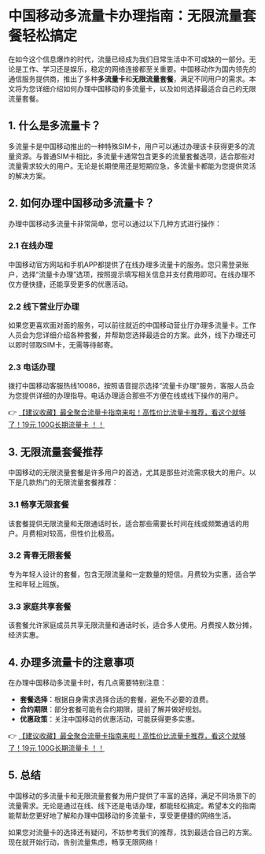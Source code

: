 # 中国移动多流量卡办理指南：无限流量套餐轻松搞定

在如今这个信息爆炸的时代，流量已经成为我们日常生活中不可或缺的一部分。无论是工作、学习还是娱乐，稳定的网络连接都至关重要。中国移动作为国内领先的通信服务提供商，推出了多种**多流量卡**和**无限流量套餐**，满足不同用户的需求。本文将为您详细介绍如何办理中国移动的多流量卡，以及如何选择最适合自己的无限流量套餐。

## 1. 什么是多流量卡？

多流量卡是中国移动推出的一种特殊SIM卡，用户可以通过办理该卡获得更多的流量资源。与普通SIM卡相比，多流量卡通常包含更多的流量套餐选项，适合那些对流量需求较大的用户。无论是长期使用还是短期应急，多流量卡都能为您提供灵活的解决方案。

## 2. 如何办理中国移动多流量卡？

办理中国移动多流量卡非常简单，您可以通过以下几种方式进行操作：

### 2.1 在线办理

中国移动官方网站和手机APP都提供了在线办理多流量卡的服务。您只需登录账户，选择“流量卡办理”选项，按照提示填写相关信息并支付费用即可。在线办理不仅方便快捷，还能享受更多的优惠活动。

### 2.2 线下营业厅办理

如果您更喜欢面对面的服务，可以前往就近的中国移动营业厅办理多流量卡。工作人员会为您详细介绍各种套餐，并帮助您选择最适合的方案。此外，线下办理还可以即时领取SIM卡，无需等待邮寄。

### 2.3 电话办理

拨打中国移动客服热线10086，按照语音提示选择“流量卡办理”服务，客服人员会为您提供详细的办理指导。电话办理适合那些不方便在线或线下操作的用户。

👉 [【建议收藏】最全聚合流量卡指南来啦！高性价比流量卡推荐，看这个就够了！19元 100G长期流量卡 ！！](https://bit.ly/Liuliangka)

## 3. 无限流量套餐推荐

中国移动的无限流量套餐是许多用户的首选，尤其是那些对流需求极大的用户。以下是几款热门的无限流量套餐推荐：

### 3.1 畅享无限套餐

该套餐提供无限流量和无限通话时长，适合那些需要长时间在线或频繁通话的用户。月费相对较高，但性价比极高。

### 3.2 青春无限套餐

专为年轻人设计的套餐，包含无限流量和一定数量的短信。月费较为实惠，适合学生和年轻上班族。

### 3.3 家庭共享套餐

该套餐允许家庭成员共享无限流量和通话时长，适合多人使用。月费按人数分摊，经济实惠。

## 4. 办理多流量卡的注意事项

在办理中国移动多流量卡时，有几点需要特别注意：

- **套餐选择**：根据自身需求选择合适的套餐，避免不必要的浪费。
- **合约期限**：部分套餐可能有合约期限，提前了解并做好规划。
- **优惠政策**：关注中国移动的优惠活动，可能获得更多实惠。

👉 [【建议收藏】最全聚合流量卡指南来啦！高性价比流量卡推荐，看这个就够了！19元 100G长期流量卡 ！！](https://bit.ly/Liuliangka)

## 5. 总结

中国移动的多流量卡和无限流量套餐为用户提供了丰富的选择，满足不同场景下的流量需求。无论是通过在线、线下还是电话办理，都能轻松搞定。希望本文的指南能帮助您更好地了解和办理中国移动的多流量卡，享受更便捷的网络生活。

如果您对流量卡的选择还有疑问，不妨参考我们的推荐，找到最适合自己的方案。现在就开始行动，告别流量焦虑，畅享无限网络！